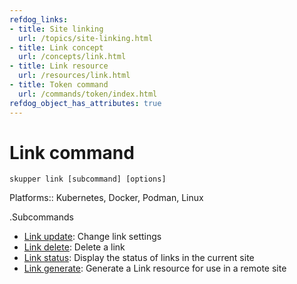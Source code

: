 ```yaml
---
refdog_links:
- title: Site linking
  url: /topics/site-linking.html
- title: Link concept
  url: /concepts/link.html
- title: Link resource
  url: /resources/link.html
- title: Token command
  url: /commands/token/index.html
refdog_object_has_attributes: true
---
```


# Link command

```shell
skupper link [subcommand] [options]
```

Platforms:: Kubernetes, Docker, Podman, Linux


.Subcommands

- [Link update]({{site_prefix}}/commands/link/update.html): Change link settings
- [Link delete]({{site_prefix}}/commands/link/delete.html): Delete a link
- [Link status]({{site_prefix}}/commands/link/status.html): Display the status of links in the current site
- [Link generate]({{site_prefix}}/commands/link/generate.html): Generate a Link resource for use in a remote site

